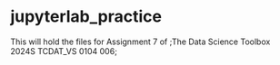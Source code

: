 # jupyterlab_practice

This will hold the files for Assignment 7 of ;The Data Science Toolbox 2024S TCDAT_VS 0104 006;